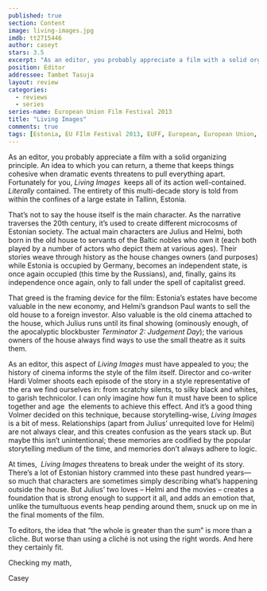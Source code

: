 ```yaml
---
published: true
section: Content
image: living-images.jpg
imdb: tt2715446
author: caseyt 
stars: 3.5
excerpt: "As an editor, you probably appreciate a film with a solid organizing principle. An idea to which you can return, a theme that keeps things cohesive when dramatic events threatens to pull everything apart."
position: Editor
addressee: Tambet Tasuja
layout: review
categories: 
  - reviews
  - series
series-name: European Union Film Festival 2013
title: "Living Images"
comments: true
tags: [Estonia, EU FIlm Festival 2013, EUFF, European, European Union, Festivals, Film, Letters]
---
```

<p class="Body">As an editor, you probably appreciate a film with a solid organizing principle. An idea to which you can return, a theme that keeps things cohesive when dramatic events threatens to pull everything apart. Fortunately for you, <em>Living Images</em>&nbsp; keeps all of its action well-contained. <em>Literally</em> contained. The entirety of this multi-decade story is told from within the confines of a large estate in Tallinn, Estonia.</p>
<p class="Body">That&rsquo;s not to say the house itself is the main character. As the narrative traverses the 20th century, it&rsquo;s used to create different microcosms of Estonian society. The actual main characters are Julius and Helmi, both born in the old house to servants of the Baltic nobles who own it (each both played by a number of actors who depict them at various ages). Their stories weave through history as the house changes owners (and purposes) while Estonia is occupied by Germany, becomes an independent state, is once again occupied (this time by the Russians), and, finally, gains its independence once again, only to fall under the spell of capitalist greed.</p>
<p class="Body">That greed is the framing device for the film: Estonia&rsquo;s estates have become valuable in the new economy, and Helmi&rsquo;s grandson Paul wants to sell the old house to a foreign investor. Also valuable is the old cinema attached to the house, which Julius runs until its final showing (ominously enough, of the apocalyptic blockbuster <em>Terminator 2: Judgement Day</em>); the various owners of the house always find ways to use the small theatre as it suits them.</p>
<p class="Body">As an editor, this aspect of <em>Living Images</em> must have appealed to you; the history of cinema informs the style of the film itself. Director and co-writer Hardi Volmer&nbsp;shoots each episode of the story in a style representative of the era we find ourselves in: from scratchy silents, to silky black and whites, to garish technicolor. I can only imagine how fun it must have been to splice together and age&nbsp; the elements to achieve this effect. And it&#8217;s a good thing Volmer decided on this technique, because storytelling-wise, <em>Living Images</em> is a bit of mess. Relationships (apart from Julius&#8217; unrequited love for Helmi) are not always clear, and this creates confusion as the years stack up. But maybe this isn&rsquo;t unintentional; these memories are codified by the popular storytelling medium of the time, and memories don&#8217;t always adhere to logic.</p>
<p class="Body">At times, &nbsp;<em>Living Images</em> threatens to break under the weight of its story. There&#8217;s a lot of Estonian history crammed into these past hundred years&mdash;so much that characters are sometimes simply describing what&#8217;s happening outside the house. But Julius&#8217; two loves &ndash; Helmi and the movies &ndash; creates a foundation that is strong enough to support it all, and adds an emotion that, unlike the tumultuous events heap pending around them, snuck up on me in the final moments of the film.</p>
<p class="Body">To editors, the idea that &#8220;the whole is greater than the sum&#8221; is more than a cliche. But worse than using a clich&eacute; is not using the right words. And here they certainly fit.</p>
<p class="Body">Checking my math,</p>
<p class="Body">Casey</p>
